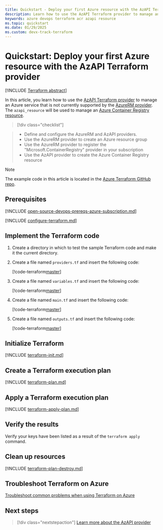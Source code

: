 ```yaml
---
title: Quickstart - Deploy your first Azure resource with the AzAPI Terraform provider
description: Learn how to use the AzAPI Terraform provider to manage an Azure Container Registry resource
keywords: azure devops terraform acr azapi resource
ms.topic: quickstart
ms.date: 01/29/2025
ms.custom: devx-track-terraform
---
```


# Quickstart: Deploy your first Azure resource with the AzAPI Terraform provider

[!INCLUDE [Terraform abstract](./includes/abstract.md)]

In this article, you learn how to use the [AzAPI Terraform provider](https://registry.terraform.io/providers/azure/azapi/latest/docs) to manage an Azure service that is not currently supported by the [AzureRM provider](https://registry.terraform.io/providers/hashicorp/azurerm/latest/docs). The `azapi_resource` will be used to manage an [Azure Container Registry resource](/azure/container-registry/).

> [!div class="checklist"]

> * Define and configure the AzureRM and AzAPI providers.
> * Use the AzureRM provider to create an Azure resource group
> * Use the AzureRM provider to register the "Microsoft.ContainerRegistry" provider in your subscription
> * Use the AzAPI provider to create the Azure Container Registry resource

> [!NOTE]
> The example code in this article is located in the [Azure Terraform GitHub repo](https://github.com/Azure/terraform/tree/master/quickstart/101-azapi-lab-services).

## Prerequisites

[!INCLUDE [open-source-devops-prereqs-azure-subscription.md](../includes/open-source-devops-prereqs-azure-subscription.md)]

[!INCLUDE [configure-terraform.md](includes/configure-terraform.md)]

## Implement the Terraform code

1. Create a directory in which to test the sample Terraform code and make it the current directory.

1. Create a file named `providers.tf` and insert the following code:

    [!code-terraform[master](../../terraform_samples/quickstart/101-azapi-lab-services/providers.tf)]

1. Create a file named `variables.tf` and insert the following code:

    [!code-terraform[master](../../terraform_samples/quickstart/101-azapi-lab-services/variables.tf)]

1. Create a file named `main.tf` and insert the following code:

    [!code-terraform[master](../../terraform_samples/quickstart/101-azapi-lab-services/main.tf)]

1. Create a file named `outputs.tf` and insert the following code:

    [!code-terraform[master](../../terraform_samples/quickstart/101-azapi-lab-services/outputs.tf)]

## Initialize Terraform

[!INCLUDE [terraform-init.md](includes/terraform-init.md)]

## Create a Terraform execution plan

[!INCLUDE [terraform-plan.md](includes/terraform-plan.md)]

## Apply a Terraform execution plan

[!INCLUDE [terraform-apply-plan.md](includes/terraform-apply-plan.md)]

## Verify the results

Verify your keys have been listed as a result of the `terraform apply` command.

## Clean up resources

[!INCLUDE [terraform-plan-destroy.md](includes/terraform-plan-destroy.md)]

## Troubleshoot Terraform on Azure

[Troubleshoot common problems when using Terraform on Azure](troubleshoot.md)

## Next steps

> [!div class="nextstepaction"]
> [Learn more about the AzAPI provider](./overview-azapi-provider.md)
